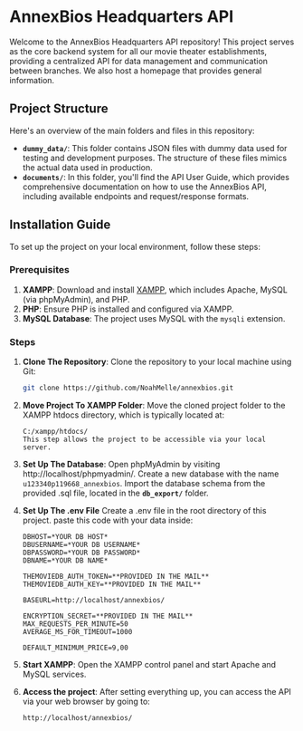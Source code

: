 # AnnexBios Headquarters API

Welcome to the AnnexBios Headquarters API repository! This project serves as the core backend system for all our movie theater establishments, providing a centralized API for data management and communication between branches. We also host a homepage that provides general information.

## Project Structure

Here's an overview of the main folders and files in this repository:

- **`dummy_data/`**: This folder contains JSON files with dummy data used for testing and development purposes. The structure of these files mimics the actual data used in production.
- **`documents/`**: In this folder, you'll find the API User Guide, which provides comprehensive documentation on how to use the AnnexBios API, including available endpoints and request/response formats.

## Installation Guide

To set up the project on your local environment, follow these steps:

### Prerequisites

1. **XAMPP**: Download and install [XAMPP](https://www.apachefriends.org/index.html), which includes Apache, MySQL (via phpMyAdmin), and PHP.
2. **PHP**: Ensure PHP is installed and configured via XAMPP.
3. **MySQL Database**: The project uses MySQL with the `mysqli` extension.

### Steps

1. **Clone The Repository**:
   Clone the repository to your local machine using Git:
   ```bash
   git clone https://github.com/NoahMelle/annexbios.git

2. **Move Project To XAMPP Folder**:
    Move the cloned project folder to the XAMPP htdocs directory, which is typically located at:
    ```
    C:/xampp/htdocs/
    This step allows the project to be accessible via your local server.

3. **Set Up The Database**:
    Open phpMyAdmin by visiting http://localhost/phpmyadmin/.
    Create a new database with the name `u123340p119668_annexbios`.
    Import the database schema from the provided .sql file, located in the **`db_export/`** folder.

4. **Set Up The .env File**
    Create a .env file in the root directory of this project.
    paste this code with your data inside:
    ```.env
    DBHOST=*YOUR DB HOST*
    DBUSERNAME=*YOUR DB USERNAME*
    DBPASSWORD=*YOUR DB PASSWORD*
    DBNAME=*YOUR DB NAME*

    THEMOVIEDB_AUTH_TOKEN=**PROVIDED IN THE MAIL**
    THEMOVIEDB_AUTH_KEY=**PROVIDED IN THE MAIL**

    BASEURL=http://localhost/annexbios/

    ENCRYPTION_SECRET=**PROVIDED IN THE MAIL**
    MAX_REQUESTS_PER_MINUTE=50
    AVERAGE_MS_FOR_TIMEOUT=1000

    DEFAULT_MINIMUM_PRICE=9,00

5. **Start XAMPP**:
    Open the XAMPP control panel and start Apache and MySQL services.

6. **Access the project**:
    After setting everything up, you can access the API via your web browser by going to:
    ```
    http://localhost/annexbios/
